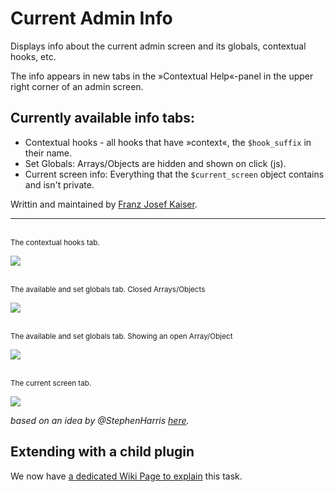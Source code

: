 Current Admin Info
==================

Displays info about the current admin screen and its globals, contextual hooks, etc.

The info appears in new tabs in the »Contextual Help«-panel in the upper right corner of an admin screen.

## Currently available info tabs:

* Contextual hooks - all hooks that have »context«, the `$hook_suffix` in their name.
* Set Globals: Arrays/Objects are hidden and shown on click (js).
* Current screen info: Everything that the `$current_screen` object contains and isn't private.

Writtin and maintained by [Franz Josef Kaiser](https://plus.google.com/u/0/107110219316412982437?rel=author).

------------------

<br /><sup>The contextual hooks tab.</sup>

<img src="https://raw.github.com/franz-josef-kaiser/current-admin-info/master/screenshot-1.png" />

<br /><sup>The available and set globals tab. Closed Arrays/Objects</sup>

<img src="https://raw.github.com/franz-josef-kaiser/current-admin-info/master/screenshot-2.png" />

<br /><sup>The available and set globals tab. Showing an open Array/Object</sup>

<img src="https://raw.github.com/franz-josef-kaiser/current-admin-info/master/screenshot-3.png" />

<br /><sup>The current screen tab.</sup>

<img src="https://raw.github.com/franz-josef-kaiser/current-admin-info/master/screenshot-4.png" />

_based on an idea by @StephenHarris [here](http://goo.gl/Mdtm0)._

## Extending with a child plugin

We now have [a dedicated Wiki Page to explain](https://github.com/franz-josef-kaiser/current-admin-info/wiki/Extending-with-child-plugins) this task.
